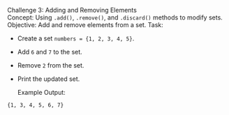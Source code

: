 Challenge 3: Adding and Removing Elements  
  Concept:   Using `.add()`, `.remove()`, and `.discard()` methods to modify sets.
  Objective:   Add and remove elements from a set.
  Task:  
- Create a set `numbers = {1, 2, 3, 4, 5}`.
- Add `6` and `7` to the set.
- Remove `2` from the set.
- Print the updated set.

  Example Output:  
```
{1, 3, 4, 5, 6, 7}
```


